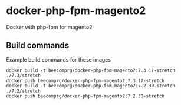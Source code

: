 # docker-php-fpm-magento2
Docker with php-fpm for magento2

## Build commands
Example build commands for these images
```
docker build -t beecomprg/docker-php-fpm-magento2:7.3.17-stretch ./7.3/stretch
docker push beecomprg/docker-php-fpm-magento2:7.3.17-stretch
docker build -t beecomprg/docker-php-fpm-magento2:7.2.30-stretch ./7.2/stretch
docker push beecomprg/docker-php-fpm-magento2:7.2.30-stretch
```
